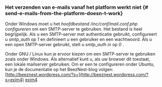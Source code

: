 ### Het verzenden van e-mails vanaf het platform werkt niet {# send-e-mails-from-the-platform-doesn-t-work}

Onder Windows moet u het *hoofdbestand /inc/conf/mail.conf.php configureren* om een SMTP-server te gebruiken. Het bestand is heel begrijpelijk. Als u een SMTP-server met authenticatie gebruikt, configureert u *smtp_auth* op *1* en definieert u een gebruiker en een wachtwoord. Als u een open SMTP-server gebruikt, stelt u *smtp_auth in* op *0* .

Onder GNU / Linux kun je ervoor kiezen om een SMTP-server te gebruiken zoals onder Windows. Als alternatief kunt u, als uw browser dit toestaat, een lokale mailserver gebruiken. Om er een te configureren onder Ubuntu, kun je de documentatie op het BeezNest-blog volgen: [http://beeznest.wordpress.com/?s=](http://beeznest.wordpress.com/?s=exim4) [exim4](http://beeznest.wordpress.com/?s=exim4)
